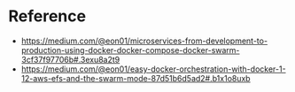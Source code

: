 

# Reference
- https://medium.com/@eon01/microservices-from-development-to-production-using-docker-docker-compose-docker-swarm-3cf37f97706b#.3exu8a2t9
- https://medium.com/@eon01/easy-docker-orchestration-with-docker-1-12-aws-efs-and-the-swarm-mode-87d51b6d5ad2#.b1x1o8uxb
